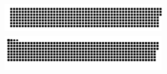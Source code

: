 <div id="header" align="center">
  <a href=#><img src="name.svg"></a>
  <p>
  <a href=#><img src="culebra.svg"></a>
</div>
